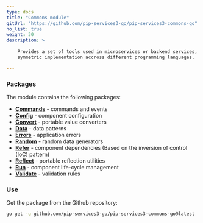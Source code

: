 ```yaml
---
type: docs
title: "Commons module"
gitUrl: "https://github.com/pip-services3-go/pip-services3-commons-go"
no_list: true
weight: 30
description: > 
 
    Provides a set of tools used in microservices or backend services, and it is designed to facilitate
    symmetric implementation accross different programming languages.

---
```



### Packages

The module contains the following packages:

* [**Commands**](commands) - commands and events 
* [**Config**](config) - component configuration
* [**Convert**](convert) - portable value converters
* [**Data**](data) - data patterns
* [**Errors**](errors) - application errors
* [**Random**](random) - random data generators
* [**Refer**](refer) - component dependencies (Based on the inversion of control (IoC) pattern)
* [**Reflect**](reflect) - portable reflection utilities
* [**Run**](run) - component life-cycle management
* [**Validate**](validate) - validation rules



### Use

Get the package from the Github repository:
```bash
go get -u github.com/pip-services3-go/pip-services3-commons-go@latest
```
